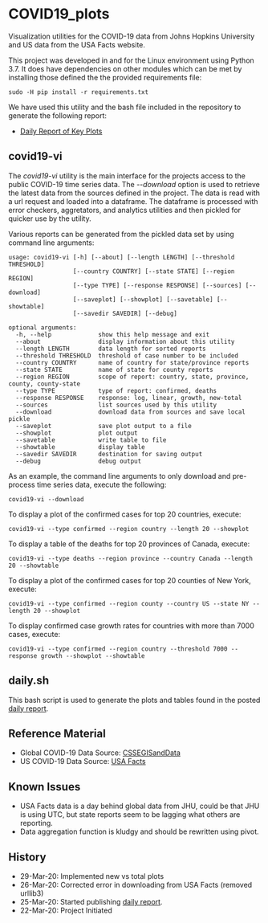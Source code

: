 # COVID19_plots
Visualization utilities for the COVID-19 data from Johns Hopkins University and US data from the USA Facts website.

This project was developed in and for the Linux environment using Python 3.7.  It does have dependencies
on other modules which can be met by installing those defined the the provided requirements file:
```
sudo -H pip install -r requirements.txt
```
We have used this utility and the bash file included in the repository to generate the following report:
* [Daily Report of Key Plots](https://github.com/natalyalangford/COVID19_plots/blob/master/daily_report/REPORT.md)

## covid19-vi
The *covid19-vi* utility is the main interface for the projects access to the public COVID-19
time series data.  The *--download* option is used to retrieve the latest data from the
sources defined in the project. The data is read with a url request and loaded into a
dataframe.  The dataframe is processed with error checkers, aggretators, and analytics
utilities and then pickled for quicker use by the utility.

Various reports can be generated from the pickled data set by using command line arguments:
```
usage: covid19-vi [-h] [--about] [--length LENGTH] [--threshold THRESHOLD]
                  [--country COUNTRY] [--state STATE] [--region REGION]
                  [--type TYPE] [--response RESPONSE] [--sources] [--download]
                  [--saveplot] [--showplot] [--savetable] [--showtable]
                  [--savedir SAVEDIR] [--debug]

optional arguments:
  -h, --help             show this help message and exit
  --about                display information about this utility
  --length LENGTH        data length for sorted reports
  --threshold THRESHOLD  threshold of case number to be included
  --country COUNTRY      name of country for state/province reports
  --state STATE          name of state for county reports
  --region REGION        scope of report: country, state, province, county, county-state
  --type TYPE            type of report: confirmed, deaths
  --response RESPONSE    response: log, linear, growth, new-total
  --sources              list sources used by this utility
  --download             download data from sources and save local pickle
  --saveplot             save plot output to a file
  --showplot             plot output
  --savetable            write table to file
  --showtable            display table
  --savedir SAVEDIR      destination for saving output
  --debug                debug output
```
As an example, the command line arguments to only download and pre-process time series data, execute
the following:
```shell script
covid19-vi --download
```
To display a plot of the confirmed cases for top 20 countries, execute:
```shell script
covid19-vi --type confirmed --region country --length 20 --showplot
```
To display a table of the deaths for top 20 provinces of Canada, execute:
```shell script
covid19-vi --type deaths --region province --country Canada --length 20 --showtable
```
To display a plot of the confirmed cases for top 20 counties of New York, execute:
```shell script
covid19-vi --type confirmed --region county --country US --state NY --length 20 --showplot
```
To display confirmed case growth rates for countries with more than 7000 cases, execute:
```shell script
covid19-vi --type confirmed --region country --threshold 7000 --response growth --showplot --showtable
```

## daily.sh
This bash script is used to generate the plots and tables found in the posted
[daily report](https://github.com/natalyalangford/COVID19_plots/blob/master/daily_report/REPORT.md).

## Reference Material
* Global COVID-19 Data Source:
[CSSEGISandData](https://github.com/CSSEGISandData/COVID-19/tree/master/csse_covid_19_data)
* US COVID-19 Data Source:
[USA Facts](https://usafacts.org/issues/coronavirus/)

## Known Issues
* USA Facts data is a day behind global data from JHU, could be that JHU is using UTC, but state reports 
seem to be lagging what others are reporting.
* Data aggregation function is kludgy and should be rewritten using pivot.

## History
* 29-Mar-20: Implemented new vs total plots
* 26-Mar-20: Corrected error in downloading from USA Facts (removed urllib3)
* 25-Mar-20: Started publishing
[daily report](https://github.com/natalyalangford/COVID19_plots/blob/master/daily_report/REPORT.md).
* 22-Mar-20: Project Initiated
